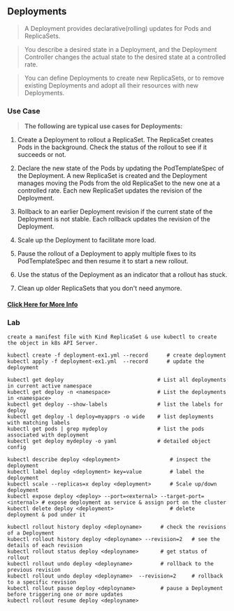 ## Deployments

> A Deployment provides declarative(rolling) updates for Pods and ReplicaSets.

> You describe a desired state in a Deployment, and the Deployment Controller changes the actual state to the desired state at a controlled rate. 

> You can define Deployments to create new ReplicaSets, or to remove existing Deployments and adopt all their resources with new Deployments.

### Use Case

> **The following are typical use cases for Deployments:**

1. Create a Deployment to rollout a ReplicaSet. The ReplicaSet creates Pods in the background. Check the status of the rollout to see if it succeeds or not.

2. Declare the new state of the Pods by updating the PodTemplateSpec of the Deployment. A new ReplicaSet is created and the Deployment manages moving the Pods from the old ReplicaSet to the new one at a controlled rate. Each new ReplicaSet updates the revision of the Deployment.

3. Rollback to an earlier Deployment revision if the current state of the Deployment is not stable. Each rollback updates the revision of the Deployment.

4. Scale up the Deployment to facilitate more load.

5. Pause the rollout of a Deployment to apply multiple fixes to its PodTemplateSpec and then resume it to start a new rollout.

6. Use the status of the Deployment as an indicator that a rollout has stuck.

7. Clean up older ReplicaSets that you don't need anymore.


#### [Click Here for More Info](https://kubernetes.io/docs/concepts/workloads/controllers/deployment/)

### Lab

```
create a manifest file with Kind ReplicaSet & use kubectl to create the object in k8s API Server.

kubectl create -f deployment-ex1.yml --record      # create deployment
kubectl apply -f deployment-ex1.yml  --record      # update the deployment 

kubectl get deploy                              # List all deployments in current active namespace
kubectl get deploy -n <namespace>               # List the deployments in <namespace>
kubectl get deploy --show-labels                # list the labels for deploy
kubectl get deploy -l deploy=myapprs -o wide    # list deployments with matching labels
kubectl get pods | grep mydeploy                # list the pods associated with deployment
kubectl get deploy mydeploy -o yaml             # detailed object config

kubectl describe deploy <deployment>                # inspect the deployment
kubectl label deploy <deployment> key=value         # label the deployment
kubectl scale --replicas=x deploy <deployment>      # Scale up/down deployment
kubectl expose deploy <deploy> --port=<external> --target-port=<internal> # expose deployment as service & assign port on the cluster
kubectl delete deploy <deployment>                  # delete deployment & pod under it
```
```
kubectl rollout history deploy <deployname>      # check the revisions of a Deployment
kubectl rollout history deploy <deployname> --revision=2   # see the details of each revision
kubectl rollout status deploy <deployname>       # get status of rollout 
kubectl rollout undo deploy <deployname>         # rollback to the previous revision
kubectl rollout undo deploy <deployname>  --revision=2     # rollback to a specific revision
kubectl rollout pause deploy <deployname>        # pause a Deployment before triggering one or more updates
kubectl rollout resume deploy <deployname>       
```
